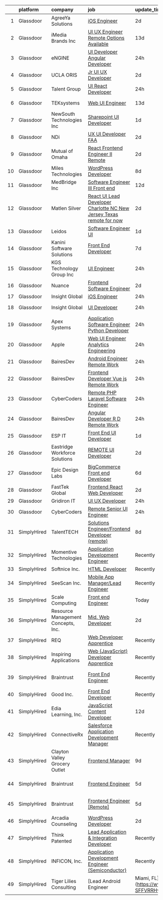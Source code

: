 

|    | platform    | company                            | job                                                                                                                                                                                                                                                                                                                                                                                                                                                                                                                                                                                                                                                                                                                                                                                                                                                                                                                                                                                                                                                                                                                                                                                                                                                                                                                                                                                              | update_time   | location                 |
|---:|:------------|:-----------------------------------|:-------------------------------------------------------------------------------------------------------------------------------------------------------------------------------------------------------------------------------------------------------------------------------------------------------------------------------------------------------------------------------------------------------------------------------------------------------------------------------------------------------------------------------------------------------------------------------------------------------------------------------------------------------------------------------------------------------------------------------------------------------------------------------------------------------------------------------------------------------------------------------------------------------------------------------------------------------------------------------------------------------------------------------------------------------------------------------------------------------------------------------------------------------------------------------------------------------------------------------------------------------------------------------------------------------------------------------------------------------------------------------------------------|:--------------|:-------------------------|
|  1 | Glassdoor   | AgreeYa Solutions                  | [iOS Engineer](https://www.glassdoor.com/partner/jobListing.htm?pos=113&ao=1110586&s=58&guid=00000183640ebd05b58950f990e99f3f&src=GD_JOB_AD&t=SR&vt=w&ea=1&cs=1_4e92cc38&cb=1663831031503&jobListingId=1008149253521&cpc=AC285F3A3ECA6BB0&jrtk=3-0-1gdi0tf96jrop801-1gdi0tf9njc9d800-bbee632f27406a0c--6NYlbfkN0Dwb_YIohz4zuU9-hizYTxpAJ9-qZQvsILXUPhgrrTAx2aTkX-g9zvZBk5TzOEmmnXNd6zhPISVhWO1D1IBKz5ISekghYl3Gouwf3jcKOBxYDcJEUlixk-lIFLwSA6UBd266jtHeAoob-6dcXmKd4kag2Zothl7aubJACl_NryndxcHwvNOV-QjtRp-fnFhVMZzF-sYUeJ0j4vIUP8TDux_pdiHqWZzduMiQB_BLar2FU7JnUdZJdvIa2IJfzR8ixDiKY8fAF9hq_iuKzXf5Wb5ySvIP7JoT7pp-G8-HVrcuSv68yAL5lZ7j1DyceoO62jcHymGUfNP5MnMptKVhHbGapH39VDE09KZU6GbOih2jgjkAo8_Kw4CrQGfJ7fgSaxIQgHdtP6W_XjgosGQxwsM5OJVJQxNw5mtgesa9acJZQxaaKHEQ7eKK8ZKXdt57kUAufgpQ80RMSnp9yJzz98RyeDjbTBQSuYOyRfhiq3dEqEMRrgvrToKQBqm59LJiQA%3D)                                                                                                                                                                                                                                                                                                                                                                                                                                                                                                                                            | 2d            | New York, NY             |
|  2 | Glassdoor   | iMedia Brands  Inc                 | [UI UX Engineer  Remote Options Available ](https://www.glassdoor.com/partner/jobListing.htm?pos=105&ao=1110586&s=58&guid=00000183640ebd05b58950f990e99f3f&src=GD_JOB_AD&t=SR&vt=w&ea=1&cs=1_8ddc19e3&cb=1663831031501&jobListingId=1008126806840&cpc=75B6770C194DCF89&jrtk=3-0-1gdi0tf96jrop801-1gdi0tf9njc9d800-29ea8a0087b321c1--6NYlbfkN0BBtK8atiSzL1_OKElHOuhC6kZo36AFbA3XBAiBAoXlGMJ-vEY8E62v1FXcS82AH4q20mWkNID3WJ9iddHCZOb5rr_llheV8YFrPG6O8GUjuQLfKP8rXtlo5_jSBRBW3NK7adJZs3JDCrD9HS7blIdZXPAPJSLII1oF96vQ15iiZBe41vBbuPTCEzOzWNyaDcyihmw-N7LS7BdFIQxwVpCJrpI7JYT31wIF43JGYqcsBa9yGkUYKWLgc5GyvGW-lMRMhgULJQ5xhWB2H8dhjUtW5zIQ86X6dURE5YQMCLVwoWJj2UaQcdxz3yeK4J7hxJk-8Yt3uBOaCxsYkAlQ48IFVesoS22InHJalzL-yXgskDvto_s5G-HGoVhmv8omtDRbL0s28Zqc71KB2JJHU2QAgXpL0ZKen8zU_-PsAKB4g_slQsswfIVoFOau69wSa584dxqceVoAsa5IM8xxpXOb3psmKAG-itaWowfWT8HecVrIqCZrSQmhkWxsB1uWhlmiivIxTgNk-XxYis37l7t7rtaOh0nCWU8%3D)                                                                                                                                                                                                                                                                                                                                                                                                                                                                               | 13d           | Remote                   |
|  3 | Glassdoor   | eNGINE                             | [UI Developer  Angular Developer](https://www.glassdoor.com/partner/jobListing.htm?pos=126&ao=1110586&s=58&guid=00000183640ebd05b58950f990e99f3f&src=GD_JOB_AD&t=SR&vt=w&ea=1&cs=1_fe1aa2b6&cb=1663831031504&jobListingId=1008154015159&cpc=AC285F3A3ECA6BB0&jrtk=3-0-1gdi0tf96jrop801-1gdi0tf9njc9d800-2ff66b83cca037f3--6NYlbfkN0CM72iPWblhTK_jhJfJxLWIuoC99VqbpyV49Itn1AUN08erutfB9QumlVijyDsesNAFh-C2ooA5rzPIjYOxZuSuZy-8J946YqEqmUQT0sQE-Qgp9ksGKdny4qWC7DsF0DLNbHovt50vbTeAXtkSouoPcBRQx_c1LzqqKkut7pMmOrClKS9O5KAoExDoII5YuIKc1BkA8kti-vxxCMlc7UTCu8CquDjhmv5hdpcuc5I7QPXbrTSPT5tc8t13_cQQDCBCS1Y0wbDQl9ZL-Tt5E2WCA5LKDnOrP0CWXCBeINVdZwuKc83QmG1g055qbz06gNtKHV1E0iByxAsAfZGRk6vt1-GoZ2BiRP-X6Q41ZuMUHHEwUxsiIISVuUAHjCfsPYAIXEq_lqzCdG6_rRkQAPZHDe95MFejT825i2q3Pyw_SqXz2N4RnNHgd8olFcSdGaW_76AZ8C247GmxcoH0q8KKzDDFFfAsemxRGaImtUCQm9N95sCZ1sW8QKhkink_C2SFfeCchnDplOxylEZLizD-)                                                                                                                                                                                                                                                                                                                                                                                                                                                                                                       | 24h           | Remote                   |
|  4 | Glassdoor   | UCLA ORIS                          | [Jr  UI UX Developer](https://www.glassdoor.com/partner/jobListing.htm?pos=104&ao=1110586&s=58&guid=00000183640ebd05b58950f990e99f3f&src=GD_JOB_AD&t=SR&vt=w&ea=1&cs=1_e50ced9a&cb=1663831031501&jobListingId=1008149232032&cpc=F41FEAB56D215062&jrtk=3-0-1gdi0tf96jrop801-1gdi0tf9njc9d800-9ac3fc105882b52d--6NYlbfkN0CPRxWsxFRYKj-njv_B6uh4mXuMKgb2CJ8nYOQQ6xZVBuAsSp2jktkLctpgBYG2D5kC0J8kJsuU97ADGHrcA_O_mjIixlAynHmrtVF3kCjG52xzZMANHA3sEdYAUT8iAgO-tasD9a74CpQBlXMp7xxaimOgNAuSiaO8rk8G-iB_DAOaK-6O2dq1Yh4Gv2Df52e3f1GtRPKTAHteLfUCiQWDT8MTTxd8VOJilwqJ0pcXFQ8csTc-xmgLtCAaii_kGisqbwLe3KYvkV2OnqKPpiTTIgyuhIVFN1he5OmISGkeDqhKXkwVU1_6k_9ScSqkKBMdQwJq5pRcpzw1w6W3vOC9zAyvG6pWbb9U1b38QJ-EGveiM0DKfXETs1tbC86Y6J1AAnbThWpHIGNNnkVYFeDz4lF8kk3ppfydn1K5AJJzArADVLJEXpOX7yl9tw4tleGxP3yAIfFfyNJruNvoIKflBmaFsXe-brsrdxzK9HbBCR0TSqdkFgjekO5iV_MROdw%3D)                                                                                                                                                                                                                                                                                                                                                                                                                                                                                                                                     | 2d            | Remote                   |
|  5 | Glassdoor   | Talent Group                       | [UI React Developer](https://www.glassdoor.com/partner/jobListing.htm?pos=130&ao=1136043&s=58&guid=00000183640ebd05b58950f990e99f3f&src=GD_JOB_AD&t=SR&vt=w&ea=1&cs=1_c7ddb6fe&cb=1663831031504&jobListingId=1008153906075&jrtk=3-0-1gdi0tf96jrop801-1gdi0tf9njc9d800-08211bf0c254b50c-)                                                                                                                                                                                                                                                                                                                                                                                                                                                                                                                                                                                                                                                                                                                                                                                                                                                                                                                                                                                                                                                                                                         | 24h           | Remote                   |
|  6 | Glassdoor   | TEKsystems                         | [Web UI Engineer](https://www.glassdoor.com/partner/jobListing.htm?pos=118&ao=1110586&s=58&guid=00000183640ebd05b58950f990e99f3f&src=GD_JOB_AD&t=SR&vt=w&cs=1_6542d60b&cb=1663831031503&jobListingId=1008128118466&cpc=6FC5BA77C9A4CD78&jrtk=3-0-1gdi0tf96jrop801-1gdi0tf9njc9d800-69407e4a9b307493--6NYlbfkN0AuKz8EBO1xHDEL7V2YF9xF3dC_I9B9i-Zw2Jh8clPMK3KTieKealHQySFBD4L6FvPLUKsshG3upulDULgJBUn2_zA-P5Rky5DMibtvRLP-UyqAnZd-c94bBLyd3M77LwwD53hoNUk456pcNwVKotdMZfnUlgNE0JmWKwjzSlmJvr5PBRd3VmBMFo7vI6I1QeW7txg3fkvH1vh5BoSKwnblLp0i04hiJNzrGtBx33smA5x_wzhmZ6IW8tU09YaG88rhpJomDpU9OOmdBED6OTVgGbKaH9XdcIB6xltKPvNssPgfW6-t14hUTBk85S-rSsGN2-_UsPp073Z6yl3PAJcf-vsKMaBoz-hV--L5JTKmrRRSmyVRVab0zAnXPnfxZRmxp8idymRWkP8iC_Oljv38acGAyPWifBYW9ZtYFfwipUKDnGp5t9xZKZzMjPRGt_agak9EhW149N7we8nr_TZUA2jWSGeKeWPaqUv2rdhMoPypJFgvT0irnzgm9NMBOVdSHuk-fK6S4bB3UV8oGxRuF3Jv3yK1wPBRXB7Qi9hpC2De2X54_QwXQ1zWlc3hyPtWTxbK8gWNDyvZAiESj5jAXjmn5umbD-8IXvNdp8Ewnq4PrNODAQNcQ3pXqFLBZrt6vGMvwZ6gukb74NaOJ78Dg0sUegIflnTRTYcqZWUe24eZHmIHx5xaLykjeKTHazmeQygg8Q7GN7dky6tK51GhNZyARSXXcrSCu6vgonkaGRlCeTlwbmgE62dJ4fBKXMq_D_PRq2faNpbCeWsRsCisjDjaLVfyrJMsMMxBLKaRPua3OYYFWYmNRrur8jR2jes0yiABa2Gi1ooZ8CtdHKbA2hmfpg3zaHSz5X1LOlOqnOZ__g9Z8VCKA9dI0I9c3LeTCrp92OcpQ0BCMj2MDTZq4BtOx7zMjEEQclZPEBYIwexMihItu4GD)                                                                                            | 13d           | Columbus, OH             |
|  7 | Glassdoor   | NewSouth Technologies  Inc         | [Sharepoint UI Developer](https://www.glassdoor.com/partner/jobListing.htm?pos=125&ao=1110586&s=58&guid=00000183640ebd05b58950f990e99f3f&src=GD_JOB_AD&t=SR&vt=w&ea=1&cs=1_d286b39c&cb=1663831031504&jobListingId=1008151591339&cpc=FB7E4A1762AE5BEC&jrtk=3-0-1gdi0tf96jrop801-1gdi0tf9njc9d800-aaccd6f8d503fa4a--6NYlbfkN0Dh1qHvNOebz5Eg5gJDzOj7ldgPlC5SkL2jG-9BzQfwb1mqykvT66EKRbmrca-tOzdPRUdblXb6wrRCfu6xK6acl7mrNR9X_zKb_ZAH02pffFK20AqEsLg8zPWpw9LNlHn440YJETG6w1dheykBF-GqVTDOdk5sQoPNcCYjeN-YU8vS7H_I_SmmvvchnpVtc6m0kazFJjsx3u0B1kGyYZrkZt-NGWw-jdzJgBza81g1yRC4ZBtI_tmyJkyF2utulC3WJc7nVAKLVRASTkK5fQ0CqXJsRWKQq2gQ3dKkjXiXD5BVCT0CQBCeBdpVLfxKYRBbkAUyIfa8zyaLO_IBslXzCeV7HiCiY_fiUoE8QT_mhX9n-C3WtncSrWHjgl1-CKw236md84AlGMeJmfMyoUNVNmdykz1ic5LXsrY27UDWxV-EymnbFwDDS4XQKmMr8OZKawIk8ERhTxsArr7wOF_iRe4GmYgv-F2HvJVreJq3zgft6c_m3qA8xH_TZ72FPcwnr43-y0IbKupcdkwrJjwg)                                                                                                                                                                                                                                                                                                                                                                                                                                                                                                               | 1d            | Raleigh, NC              |
|  8 | Glassdoor   | NDi                                | [UX UI Developer  FAA ](https://www.glassdoor.com/partner/jobListing.htm?pos=107&ao=1110586&s=58&guid=00000183640ebd05b58950f990e99f3f&src=GD_JOB_AD&t=SR&vt=w&cs=1_4a72881f&cb=1663831031501&jobListingId=1008148827507&cpc=5EFBB0462F9C6B7A&jrtk=3-0-1gdi0tf96jrop801-1gdi0tf9njc9d800-318c476dce1b6531--6NYlbfkN0A3VaODdm2fK-WKemQE1laBmzgYXWNd3f1w72UIc7GlbNjKirEoYrPnbmzEHeayW4GxgSj4tcpznuIxkY6emDk1SMBr6lGpSqAqI0pqOYRAa0n9EGuSatZWmYuSr8DEP0DUy3ahSEevKozH32lpVk_VGwU55owPsFXSDXznMSfBX_sdNoPJdjuhTDr96KXlr4Kk5lNL4gJHiD1BWjAyR3hULQgdDzjbrZKPnm0Szijwx47k2ReXNe56ihMHUkDVB42U_H__7p-09_jb1HBg5uw9NmRXE4WhbJIWtydF8NlHG1PpqpJn1PMaQkcb1FS7LZB80Dne89cCcbfYy85wc9QfXuvSt-cm-0EPZP_inAN5U8qa3rM9h9WfAgwcsq3MHPBppLGvlnPIkEUPJK6GDHvJ6bmzIk739QZgmrhIVjvkDGDrATU_2EGuuVPtVKdKaQ_n-m1hgLoT-sJqrChB1UnNd9le2BOYdHLUVqlA8puoHA%3D%3D)                                                                                                                                                                                                                                                                                                                                                                                                                                                                                                                                                          | 2d            | Remote                   |
|  9 | Glassdoor   | Mutual of Omaha                    | [React Frontend Engineer II   Remote](https://www.glassdoor.com/partner/jobListing.htm?pos=106&ao=1110586&s=58&guid=00000183640ebd05b58950f990e99f3f&src=GD_JOB_AD&t=SR&vt=w&cs=1_f5a1d46c&cb=1663831031501&jobListingId=1008149269440&cpc=334ABAF5D42DC775&jrtk=3-0-1gdi0tf96jrop801-1gdi0tf9njc9d800-b7a42c823d67b9cb--6NYlbfkN0AKY9t8q7VgAheoAs7efbXyhExMUVS6P88HBLabZoQOT6odWudF8K1nswEbB-u_gfjFFV8n7oot-o9a303JeocnPtINEZm6uL52t5GhvEJhdaAMm6FpF5H9MSfcmuXXBGHHbFUJDIiELhJvK5m30MLIoPafmtYyQ4UtV4_jxj8aSAoCteelZ269MIgn5-oCKxq5xopRpV4Nnj61wOtF1mVH1eG1SZZZQ7EPSuii95egBx30fzE-rJul30gFteaDhXfmvbMlfnkKg4X7wT0fvSQNt6YQ6Nk9Jr0t7CuPm96xW7oKd3_Fze03H7cWwoDKoaMuImiCaOkqVhO1-vYwnLyQwYLTE9lBFnYonIq6PAbVszHG0ySh0XKCxxQNmbbkyRDv8ncQz3BjyGooGHLNEo8PtgWqQAdnoAIH6Qcreqhf7RFQhIqHD-nx073RstgItexG2SVeF3NV_QEuOc_8NT05e-MyoSn9EIqqxRS-ZVBBY5fiPTZzvSVOh77lCO4mdxZiwoHcYSGLuUFTgdgNz0cm8zY76N253qwzP0gdRCJrEg%3D%3D)                                                                                                                                                                                                                                                                                                                                                                                                                                                                            | 2d            | Remote                   |
| 10 | Glassdoor   | Miles Technologies                 | [WordPress Developer](https://www.glassdoor.com/partner/jobListing.htm?pos=112&ao=1110586&s=58&guid=00000183640ebd05b58950f990e99f3f&src=GD_JOB_AD&t=SR&vt=w&cs=1_2b02cb6c&cb=1663831031502&jobListingId=1008137033580&cpc=FA84DF7EA1EC2398&jrtk=3-0-1gdi0tf96jrop801-1gdi0tf9njc9d800-a11965af55a398cf--6NYlbfkN0BVdf1B6PmM0EbVgUWLOgQvNQRrNviRWdVUeK6ei5hun3g8Fml0tpKEPtFJggZi-KvJX8DkkFMxHxg1KVCnDH3iXLRbs1ZCUpoxUVrDwHHubYB836ZGil8FkKw2TkzWN52-PXMt04pv3pMkGFVzKswV4UVUU2XOU4JMpdwgdE1dEeqIZlgRk4Ra8-M615PP5jm_21DvqCYgvBgmTlVO8kMyxICp1ApN8Ay3XZ9IUkFbVOZ2wKWGVQ411dxtWbQm_A5D2UrbHrRLJlUtqsZ8JzAgru5NSUnKQWaWY_XxPOE7kg5h5hASlutOUa_n1zWobSHv-Gz_qs4I5c3v8HDFv8i7uBWzTjo7gxodnLdog3CT2PU7dW85aSi3y0g9buPVyNhGnz_5mUku4K2lyRNakFdoqcWn7deL2lzb6yJZzvtEmpTuUAjEuej6aLaVosg1o_tl-Lv8yo01yy2BtjkZADgVXc7TKm5buEkZq8_9lzgL-dG9qbFrlRGnWGMXXqMYJpdTNLa88xiZJMxiCCLW3Lnz)                                                                                                                                                                                                                                                                                                                                                                                                                                                                                                                        | 8d            | Remote                   |
| 11 | Glassdoor   | MedBridge Inc                      | [Software Engineer III  Front end ](https://www.glassdoor.com/partner/jobListing.htm?pos=108&ao=1110586&s=58&guid=00000183640ebd05b58950f990e99f3f&src=GD_JOB_AD&t=SR&vt=w&ea=1&cs=1_d6f442e0&cb=1663831031502&jobListingId=1008130008575&cpc=56C4EA4A1A191A49&jrtk=3-0-1gdi0tf96jrop801-1gdi0tf9njc9d800-9f9b61bb147a0fbf--6NYlbfkN0CotuoXG-zj0ce7loIK8mowS9iYZnesocpUlUXWVBmKwSKVQreOxJkL3nZkBM5MC-N9fS3gaX4EK4LySEr6594OJ_lZzNb4uP0Om49R7QYGWMj77cYOrU3A7aQh2qh5x0fRRcugoVGwF9NQEtpt-A9SmwWhdnRwR1tuJaZF1uy4mfVAq9mOcRp9epUfOC-fQraUxJ9ZOzb-7F4KRuaZdK5ByBzyrT2YZWlnvg34g-VbMMGNxfib97GFCQbq58MtMyduzZ_vbJyZEu1lotZQ0Sua5YsQOl5oXskTjLudNwX0ihnt86Umw48TBXINN80jsoabTFWeFVlFgQWRIZcNYfssY3pdw4tQusDm5uhTbedlQMDqLtQe7UQ0L9o403u-73QpanYZaVUxIgLLdpuSrVoSWLg3OlGCioCtx9958YqckfLXG96blYizxSrNK6kBFAwfcVXWWOCO73Hf-dJ9HDwsJuz_4J7ZnglypLri0DnKgT6irqoWywANyZdkQSdCNDqW7-eMWEsNSriR66h-sN3IwnkHHWLphBWzHx9f3yG0fPUblZQ97K_u82y69pU3UfDAo4DdnH8SNv3YWnERxlMInczlOZTtalk%3D)                                                                                                                                                                                                                                                                                                                                                                                                                       | 12d           | Remote                   |
| 12 | Glassdoor   | Matlen Silver                      | [React UI Lead Developer Charlotte  NC  New Jersey  Texas   remote for now ](https://www.glassdoor.com/partner/jobListing.htm?pos=123&ao=1110586&s=58&guid=00000183640ebd05b58950f990e99f3f&src=GD_JOB_AD&t=SR&vt=w&ea=1&cs=1_a7ee769c&cb=1663831031504&jobListingId=1008149001064&cpc=334ABAF5D42DC775&jrtk=3-0-1gdi0tf96jrop801-1gdi0tf9njc9d800-d10c73fe82ac12a2--6NYlbfkN0ADTliTSg4K3aDxe8vkHVVj5ml6bx8ND6Ab8oliGx3AtQak9O875La2bFZ7Jqdg5u1BMv2Q3r9kXT0iv5pipHRK_HyYzGT-0dSmW-9EPJG3ZlPd_DTgqhZUA43rqNMx_n8gS-PDXbZ3ZIh_ZFz1__3EgEe4ouNlU2I_wgqa8983e-8f9GLh4bTej--xpS-mHBXAw9Q3d9t6QHuSrhtOgc6BrgxJfkZ_IymEuyudBZv-KaLeJBspR35XSDCMboWtw0XS0y3XGqDyL1ZaS-tOzAhhJjwbMNDxd6FGiljutoog3n6nBXaipGKsqEedTWdkvvUY-K5jYpbExVzMM2MwqrbIHp4JSxMMtATR2pnZS7OcgdZfYJ8VIWFp5LMnGQc4UwYTvClP6YrjLIU_TgO24jfmQWgt-0yMTUBpJNLbj9ZKy3LMN_bProC27MrbfVCzeKTqZ1AyK739vgO3zU8fnoQr1_tA2seXIx5o28KaFyixZg%3D%3D)                                                                                                                                                                                                                                                                                                                                                                                                                                                                                                | 2d            | Pennington, NJ           |
| 13 | Glassdoor   | Leidos                             | [Software Engineer   UI](https://www.glassdoor.com/partner/jobListing.htm?pos=101&ao=1110586&s=58&guid=00000183640ebd05b58950f990e99f3f&src=GD_JOB_AD&t=SR&vt=w&cs=1_ae74d7dc&cb=1663831031500&jobListingId=1008151026911&cpc=F5E96E35A1725171&jrtk=3-0-1gdi0tf96jrop801-1gdi0tf9njc9d800-0dae6580e3c204fd--6NYlbfkN0CZUO70VSdYKA8PR3jfrSh5ljhqJhfDt0PzQCMubt8cRihWbmqO_-Ccw6DGinMZCyKdag-GKqNOGiM7PTSc0TMKBpqHon-LfzN38Z7ZoJC9SKkO-hNbKpazF3YkABoizfbAVrkZJTRSoqLU1jUNhPOE_LWYl24UTEJkUdhEdtWrzC_n93iCfJvduvMOklGJ-crhxOr6hB20Er_j78eDzf4DquwH26Ji-WDb9sUqHML2KAKOmjAPEOwYZKmomKpSzXi1UBu75HIOvpcBX9AQ4BeUio1S4M34GIPpCONIrdTEIIRHQbbvNHP74V4sHhJVBukfVepGOhoB4nqKv3llJ5H7e8_0bM_sOaQIu4Nh5tzLKWCsPi2N7kOkCw8KvLSL51Sa8YPxUzllRfjx97Fs8uz5ZI8iSljoQifZINSSHDBlnybbxLBPIT8I3Cdc8fwZmFyOLZ23fgD37d0QDDpM1fSl9u12JBxMc2TYlzvJcwnSL4thpi620dzdGf0e08n_IlhQpyyA1upKQHnc-GX2hq-fmVG5NWpfQUmg7wcGJAaaGN2UZtBTjxdzf-nvk4_iW67q_EZeCuo0pcM3zt6jCehbzK48OOqVpJz25Jhg7iWtspWcdSxpGYbULhxd1Tepz5Kgj9y48Kvtl7czyK9UlRpYm_SKM6ChDyng4A52BXqd1w%3D%3D)                                                                                                                                                                                                                                                                                                                                                         | 1d            | Aurora, CO               |
| 14 | Glassdoor   | Kanini Software Solutions          | [Front End Developer](https://www.glassdoor.com/partner/jobListing.htm?pos=114&ao=1110586&s=58&guid=00000183640ebd05b58950f990e99f3f&src=GD_JOB_AD&t=SR&vt=w&ea=1&cs=1_866558ab&cb=1663831031503&jobListingId=1008139811207&cpc=451933188B21919D&jrtk=3-0-1gdi0tf96jrop801-1gdi0tf9njc9d800-4bd3fbced5a8bf99--6NYlbfkN0COpdIKQqSGdXJbne1jxdB1qoPCfRvVCUtLKvRmqxw5GVFJjJOQdRFrrMYSHz-KhGkvHCOwyr1xkxEFfb3DcPY_cjxu5t6EJMhUsOxBeZM1EULBxSA5PgrO_Zw7vt7prWyKuiibs3TKYvzIQIXmjQKCFf3BmFqWDFMzXD8d5pkUqb6DNJK0UGzFWviJK6x0VkZY0ItOD_b9_SdKo0EIbGl1BfLYO7gYeYQwMbnK4EVTbDDHQcah7e97sO5MkyQgGJi3jov1Xp1VPsYNhsD2D9SlwsaK8BwSwtzPXO_G3PKamUrL7MGubzsFYju2DZmRsJ4V-r5DItrQhdyRlbknWYgIXN4u5eJzaSMtK2D47hOR5FtMf1lwgAHjHNTcO1Q_JzClIsMiLqa6l6YxOw-5H2BVtf9OxLhLL-0hqJSusuTjmn9aZxuAMQtRU9sJYI4PhMHH5Ku8rwLShZS0f5oOSoMEJyseGOgHPF6XBR3HGNWHizzMpyabgJz8bbum7rMgrJo%3D)                                                                                                                                                                                                                                                                                                                                                                                                                                                                                                                                     | 7d            | Remote                   |
| 15 | Glassdoor   | KGS Technology Group Inc           | [UI Engineer](https://www.glassdoor.com/partner/jobListing.htm?pos=129&ao=1136043&s=58&guid=00000183640ebd05b58950f990e99f3f&src=GD_JOB_AD&t=SR&vt=w&ea=1&cs=1_16f1df3a&cb=1663831031504&jobListingId=1008153731364&jrtk=3-0-1gdi0tf96jrop801-1gdi0tf9njc9d800-a6689949bf0b0ad4-)                                                                                                                                                                                                                                                                                                                                                                                                                                                                                                                                                                                                                                                                                                                                                                                                                                                                                                                                                                                                                                                                                                                | 24h           | Jersey City, NJ          |
| 16 | Glassdoor   | Nuance                             | [Frontend Software Engineer](https://www.glassdoor.com/partner/jobListing.htm?pos=109&ao=1110586&s=58&guid=00000183640ebd05b58950f990e99f3f&src=GD_JOB_AD&t=SR&vt=w&cs=1_6af6010b&cb=1663831031502&jobListingId=1008149205652&cpc=5EFBB0462F9C6B7A&jrtk=3-0-1gdi0tf96jrop801-1gdi0tf9njc9d800-6ad204c0157478ce--6NYlbfkN0Bzin9QUkjw5S3uZgWvqXu5YKbu1M0ccIXCVaLi4ulGCvcijf-Lq6oTjGex2m__F-JNqAgPuVqE67B6wuE1wUwfNQ5x2d--6siz70rfY0HMXSgx2TiV9djYXtQrxqxLodW6E1aDrEW0vbjWkcAK_cHBMJJn1GQcoAaqWobeVl4_TfF695YX5rTowjn_BV7p4b4X0uyBhLdo3dpSH7zWShPWVK-sI9gjOrTrfi6hAnBk-DUMwRjuWP8qkypcRJlQ7Yk6nrLjvyGSQq4oqdRnkT5QPPJxW_pSKVYZaA08EhZHiD7LLm0bKIDGS2fqFhoZIKoc3q0DblezlBjXav5WqtF-HlsPxgMO24ZqhVOtZhAhvmx-djsbsEA5eHQmrcuGZsqJ2tH3_tYigq242SV9SkPodvGW1f0sIrIG1fTzBVPyeBqjH4MyXOYU53oVv7icGFxyGu3TlDVCKzZ5Ztbi2-W80G_XKFLv2PgnwfFxN7ECeDWzxtejsn-MPBu9Ms078rCZv2DWg6GwHvyVmhwoIpiH7HdN5BZTueUJlC6hM50nJRNrdY52q5Pq0cinCc984XZ1ceIXU-zqU-u5LSlBAce9PDDSz-cBaBb_zWv_HvtX7wupd1rXkApOWaXH7hwKrSoS4-oSSt93iDMeFGxcIYDKbXf9y57vPv8%3D)                                                                                                                                                                                                                                                                                                                                                                   | 2d            | Burlington, MA           |
| 17 | Glassdoor   | Insight Global                     | [iOS Engineer](https://www.glassdoor.com/partner/jobListing.htm?pos=121&ao=1110586&s=58&guid=00000183640ebd05b58950f990e99f3f&src=GD_JOB_AD&t=SR&vt=w&ea=1&cs=1_0fec2157&cb=1663831031504&jobListingId=1008153533107&cpc=334ABAF5D42DC775&jrtk=3-0-1gdi0tf96jrop801-1gdi0tf9njc9d800-dafd8f63e8cb0f64--6NYlbfkN0BKkHZu3wF05EeDimN_p6sYpKCMArvwa95YdH7UpkaBCobj99dZAfyuiCa1FgOPspSX6_G4sa7so9xMuRDwgAgAifFNe6gjwOjiBlFJsi3xPiQEZDmLwEM4P5r3uLrVzWnD1XHKza--PrKseyQa6jUpp0F3ybgHCo9qx5OSFSN8QTKoOz41J1EVhBUelhBdVIxIbtl77BSPnEkkQ53SGr85cRSs6YU4yLPvuNj8SFw2scjZHhwbdQpbGCtZk7zO8j46FVql_9LCdpUAUpc5GqXqSnmFcetD31oPuY-kemGfPfolHgCx-5QanPl9r4EGFlMVU2nCoWPKdDUJbYsjaIJfdYbhzS2SLII26q2nz8c7SldWiDSZmcgEY4UO-gkVa-xCPaF6diECKlSTsvoqaFCgh3P0AevPtsj88xVnUPzGefQT-3iSDUiWOh2j2Hfq2XrYbHcfOfvyOauOcvHGvcSOejI8EAyzRpTBE1kV_LvQSt2RBS1Fb4JtsTPsf3um87NpC50emM-2HA%3D%3D)                                                                                                                                                                                                                                                                                                                                                                                                                                                                                                                              | 24h           | Remote                   |
| 18 | Glassdoor   | Insight Global                     | [UI Developer](https://www.glassdoor.com/partner/jobListing.htm?pos=120&ao=1110586&s=58&guid=00000183640ebd05b58950f990e99f3f&src=GD_JOB_AD&t=SR&vt=w&ea=1&cs=1_4a60fa0a&cb=1663831031504&jobListingId=1008153922812&cpc=654405A9B1E0A9F5&jrtk=3-0-1gdi0tf96jrop801-1gdi0tf9njc9d800-2e3bb4d533eff77c--6NYlbfkN0BKkHZu3wF05EeDimN_p6sYpKCMArvwa95YdH7UpkaBCobj99dZAfyuiCa1FgOPspTaKKskTla9aVI6Svw6nKbp9icG6M0-0rrfgRo83TfoGV7p4m3iWOlwXwOM4jcdUyxpox8V-lo4rysFaxa9oylFFkYjIF_3IaBvsw6OhHVyG-h-X9XoqoIojL107AUK0whLt8fo9-cC02ALT1ooHcg-G9OBnDlxikpTt_4ukZ4qpfQfJBRq3lVWdifgypiQYTrs87sSZJqsVX3V6-paeQUgcUNYsPHi8J-tvbtpd-ERAVe0TrO3FZLOOhKhWBZIJahw3zs8nWpJy3_BPVJLDh9jcXjlfkQeUxhywXvuW2Mphb_Rf3GBCwn1_bTZl8N6aC1vu00kFQOnrl_1v4UBco666jzsRFpx_TArkUKD849yFWvZSjjyiPgNADlNntOaXW-pTg15vfb4VgFC05bYG0nUXAYk13TWS8dHrumvdNWLGOd8eo18iNSx5NBpil6Gg0VvMOqj8-lgeA%3D%3D)                                                                                                                                                                                                                                                                                                                                                                                                                                                                                                                              | 24h           | New York, NY             |
| 19 | Glassdoor   | Apex Systems                       | [Application Software Engineer  Python Developer ](https://www.glassdoor.com/partner/jobListing.htm?pos=128&ao=1110586&s=58&guid=00000183640ebd05b58950f990e99f3f&src=GD_JOB_AD&t=SR&vt=w&ea=1&cs=1_17d19bd4&cb=1663831031504&jobListingId=1008155439215&cpc=AC285F3A3ECA6BB0&jrtk=3-0-1gdi0tf96jrop801-1gdi0tf9njc9d800-fafabed2d3411c4b--6NYlbfkN0DqWjE27Bj7wQp7zwejGyju2OyxUuq4SEucXSyN07WCWejYvQmJsgF2DYF8Y-TYieDbsEE97__IMGVyRKO07_hV1yGwziuk26A1rMd5l5ZvB4EtOAo3xB4yz1Lf_-pOpUMAcQOF12JKIt8rC1079Eojvk4heTccpsfFy6PUPwbNsLSaCFnGF0sZlPxZYcPy3L_oMpfhWp4XKhVXxotpuXbeM21GrOrE089-HkmO-PeDxnpXVHPnhW7DP9ksbpm_3ijNlKjqbpcpIBzHuRVvMxSHkEi-Mx6YUjdJ3qqxM50Mg3vB40FhWzne6nnfQMGXsMp3_KiD1dgNhDi1N8alkNGghFFtK1Hlf4lJ2EegORWe3vZUu-PWr8Y16Xqix7OLevoOBtGy7P5SPjnm_1cgnGIN81TVfBS-xRpTYdOj4PSCxTnRAMo_5w_gXuLhX0pT17OVsoREmLKvuAJ2shaBhrs9ziLfBfLzQSCv2lZFFoTWl9H0dY97H0zM5HdMuy9cVjC2T43-QVxvBNUQtV_nIn7PQDDSGMuvuHp53pRA2bpj3rcvM9PDbBnhS_PlZ-R15_4s1gmevKKLbN-HCS_aQ-Lk2HeDvs7rWyutPm7zy9zXlrHgzdSzU5zv_TKUVk7ApEOKyfJ18uA7mpvZ84-PpsuEoy4c61aiSt6vpW2eE22zEL2vU6aTAHmYTNBiZVT2CfY%3D)                                                                                                                                                                                                                                                                                                        | 24h           | Charlotte, NC            |
| 20 | Glassdoor   | Apple                              | [Web UI Engineer   Analytics Engineering](https://www.glassdoor.com/partner/jobListing.htm?pos=103&ao=1110586&s=58&guid=00000183640ebd05b58950f990e99f3f&src=GD_JOB_AD&t=SR&vt=w&cs=1_8dfe8725&cb=1663831031501&jobListingId=1008153258544&cpc=654405A9B1E0A9F5&jrtk=3-0-1gdi0tf96jrop801-1gdi0tf9njc9d800-f88215445200e4b0--6NYlbfkN0BvKrLyj5gPmtZO9T8euul8TCxuuKNOtzRJOomxnwSEodTz2Bc-sPZl1dBMH13w-jNTQXO8f7onSoRfBQou0GQUW_BAsGbsC1SNPUYoEG4h6tfF6lU7VNqZKzRLiNqgCRWv2ti0zDJrhSTZsJKuowkfqWovNZyGOgx8MeRakzZCAZQjw3GMMvLDX4_N8uOWzatvQcPO00ljRcnuTy2wwnSivONb7XbW9fcqtY-VaZvWRG1qDnJhYGNZonsk20xDzSNEqSJtnXrri9U6I66ZsPXyy13M6_tn_dXqnhVika6qK4RKK4mxRQB4Cyixl4cNSz9fv-ANRYiIQyqRbvI6SWuv2GYmM6j8IOwimX4aVVGwH4hrqgdP13C5DQrW0vkuZiAz7GpRq2gnWk7RKJn56uGUc74yhB_N8A8OLVMjO0MdejpMMAHel4T-U4eJEi1vkpNMvMGOd1DokHpsVTjdwnu3EWvd0jzV1nyq2A7cygalKwdh5qYXzWewpTS9KKKhxH1J6AoijCIzuN9CrMd_jzN4ObnZHIbz12pN8rU71jO0vw64IC2QOri_hXsPPvTx_GisCD3t74bDGhSJj62x-DOc7wX7gRIkE_TYatYe04txOItz_AvwyfPi0akBXAZuwH50UvzZ_ep2ncwHTv14j1iCAQl2kL8oZIJbXzt7Vw3kAMvB9jSoc0B3-5wKB0QEfa4HDtAbM6WFMjF272NfDNTMJGjWA8LgWElyQgGF13DAP9uTeN1SID5EN5mo-6KZNw9j2Br6MPY1bLULsxaAaDLU6rTgfjG_bDIqnnq42vTJxk4UHw6K689HpaNsnQWBBOk66sFEchL8NvZWdW83csFbvEDdc7ulwmuOpudRgI142HV9jF4yCOSSEjo6fTep4Hs02VTS3hNUmutnrlseGVyBvXEMRMDzO8TR0orU_LPEeBgHidEsgf9e9LuROmKTWHUPHDx7P3xgmCbN62oSTYOv-qtGH49HDwQ%3D)                      | 24h           | Seattle, WA              |
| 21 | Glassdoor   | BairesDev                          | [Android Engineer   Remote Work](https://www.glassdoor.com/partner/jobListing.htm?pos=102&ao=1110586&s=58&guid=00000183640ebd05b58950f990e99f3f&src=GD_JOB_AD&t=SR&vt=w&cs=1_6359d23b&cb=1663831031500&jobListingId=1008153491784&cpc=F4EED0218A761C36&jrtk=3-0-1gdi0tf96jrop801-1gdi0tf9njc9d800-774b2198812c0a9d--6NYlbfkN0BfEGkshao4EhrCCf7LYqKO8VNtf9vkQrewuI3DmTR_-G3zJxSBeo1ORWaJUaUR2cJI3o73wb8YKWA86NjArJfRF9T18U8XMmnzffAJ2PoD1AOLO2mZjxvlMrXMPOfpgRiw5K0x4efMCViU-qcxq8EMMyPjQAHDyXTfx5BS_afCRAvB_QoFfV3844WwHRT8TlohoY7cp_vzWVRnH7As87jwBRCMIfCyWtzMe9KJmShPlwTgXKQtZdvFMJuvjrFYZjCjMRt--HjijdoFIgAIyJm5jXmdR609sZeY_x_CBaor_JaCT7YpBbZY7hUfz9EuYM7uWLzdKcRQxSxA-tTvf4pkcF2YHfj1jG8hb6SYd9m_mSLrKE4OxNt1Hot6XRD8G4Gd_3he-PUIfd6aX2JcTcNE5gmHtaVl2Gcx_VuWw4X4bxL6NtF7PhtQTmeVKZrznxoNAJ9ORZ15hcUQdUBrhr97SXv-MW1-Yf0ecni8yJctQtS10cuCRnerFwSWGtRPSON80rtfQU8nLdQNnWNEXxK7GN63WoY2B0CC8rffakqhmArknKm8UzE6OQp4JAoyD4voHKkLpCgnHLdu6T870hLO)                                                                                                                                                                                                                                                                                                                                                                                                                                             | 24h           | Colon, PA                |
| 22 | Glassdoor   | BairesDev                          | [Frontend Developer Vue js   Remote Work](https://www.glassdoor.com/partner/jobListing.htm?pos=111&ao=1110586&s=58&guid=00000183640ebd05b58950f990e99f3f&src=GD_JOB_AD&t=SR&vt=w&cs=1_ed7d0fc7&cb=1663831031502&jobListingId=1008153491300&cpc=8795CF9063CD573D&jrtk=3-0-1gdi0tf96jrop801-1gdi0tf9njc9d800-ed84b4585c270877--6NYlbfkN0BfEGkshao4EhrCCf7LYqKO8VNtf9vkQrewuI3DmTR_-G3zJxSBeo1ORWaJUaUR2cJI3o73wb8YKeAtRQQkCknwEcaGcZk2O6S_PbhnT_PIx0lVKZ5Kb2TaN3VK0Cy2BbFLEyCXZb9XlTEr4S-Rra_e9e8SrzFhDHl3SI9wkmLL8h_S0nwyn8mLRSYVgB6KKykykemEA3ZQcDRoVN3-KyehOfoc4QJNIHIenNoGoNGtaFtn-wS03lQSz5_dO_9dPaV6d58vmaRnwM0VXs9pM2UYZpbYm57NVnfL-C3EsuX5MWjRVbuiCWRNpALNCQ9DpXPrsIMqq9TIvwTXCASDmBUCnFzt07WhrRaC00vg6bpxa7WfQffn9DRlQrJMyGSo0HB-bio9_HxfPDtHcm94ejdXOK4WkB3kOiHV6dmPcezBsVvXd9P_R_L6bMY3SDtxKd3xGWNOLm4RYbWTcY68E6uaU6z1Vuh5GC9um6qRl76nlKmq_Wc-y1DW8qnZ9loeBuvzOGUrH3YS64Lk4PV4h7YDQOisw93hMrOr85g5i9fDE3BacAAuzC2IlEaPQ3yqqRF3NFm_TCHxnh-biRvtXXtj)                                                                                                                                                                                                                                                                                                                                                                                                                                    | 24h           | Colon, PA                |
| 23 | Glassdoor   | CyberCoders                        | [Remote PHP  Laravel Software Engineer](https://www.glassdoor.com/partner/jobListing.htm?pos=127&ao=1110586&s=58&guid=00000183640ebd05b58950f990e99f3f&src=GD_JOB_AD&t=SR&vt=w&ea=1&cs=1_8dde90c1&cb=1663831031504&jobListingId=1008154938000&cpc=451933188B21919D&jrtk=3-0-1gdi0tf96jrop801-1gdi0tf9njc9d800-dad7826610858840--6NYlbfkN0CpFJQzrgRR8WqXWK1qKKEqALWJw739KlKqr2H-MSI4eoBlI4EFrmor2FYZMP3muM2YYyBsvG3uf1mlVKQy7xaq_CCGEaqmT7a7yNkA9Q7rf_HCrK-tk-5Btaux_smi6gT6_yNKWF4TVP-DXxuuPj0XEorxv5oT-GR0DRxaMISRZLsr9eKs6GmgeQWTlWvc4YljEFpRWdjmvrCjXYnGfksFEj5QAKVwt5UHOAP_t2rBSXknBHSUVQWaKEz2x3SGLKiuLDx8deEn2iNcz4aBwrAT58SYQUR21WTqQmqIwNNlx3G8xjBpbIc1dL7kwc40vK4UxjQCxvwnmCDDgV6uVDbDJ6_xU5-nUrAn24QdA2xHLbAK8KyfOdS0g6K1JPHoi_NMQpXQo2fNVbyUSl7n45D_OThVgibYpi1Ul7Nqtb5SbR9j-sCDFenuB7bVpQRZTzTqhkrA3lqDKaiRyewKWGd9zm9F9Toeia7b6Dm1gPGz18VEqfs8sCpb0a5cuCMKkys0TDsadpRoIL4274bq19NPoqq9jrmptt9WXE89h3mWVbo1TWSmFQPvD62a2OPrm8cB-pSb7wMqCw_B-p3R5Q14aXOEcxUg1zMps-vnfJ91RyjRTaMGJuGRyGSQfgVbQc68xEg3rMPoZXzRxw8UtzHdn1TMYP1DBrVQ1rCJyDu4I8ZKOWzcib5apr03psfTB1wbn2Lf7fRTog2OZjepn9D0hOiq5C0SJPvc07fn-AieMtsZdYreZySBq_9DqlicnnJnUiksNyjiuCLWNbKu8SAclUszNb4shF6XkPOgbqFGONgpbGRULYJOXtm1WilPQvZu0KJJYcBAvWLj0mBckcG_1DTeT3eRkFYYrzwBbmEU8OPsYKJSABG-G4eM0T3lAI9qq1a_Rf5OkKUEuPg_q8vxLMB3drsMbVt1f-PnWAFl-13eEa4XXEed_5_iIO5cFOPmOC-Buz1vEtfnQ5a2LtCCtbctKd_EOHVZnfZy38Kd3Tq9fPLeS6s3) | 24h           | Houston, TX              |
| 24 | Glassdoor   | BairesDev                          | [Angular Developer   R D   Remote Work](https://www.glassdoor.com/partner/jobListing.htm?pos=116&ao=1110586&s=58&guid=00000183640ebd05b58950f990e99f3f&src=GD_JOB_AD&t=SR&vt=w&cs=1_94274589&cb=1663831031503&jobListingId=1008153486437&cpc=AC285F3A3ECA6BB0&jrtk=3-0-1gdi0tf96jrop801-1gdi0tf9njc9d800-c1632f1e95b667e2--6NYlbfkN0BfEGkshao4EhrCCf7LYqKO8VNtf9vkQrewuI3DmTR_-G3zJxSBeo1ORWaJUaUR2cJI3o73wb8YKZ6jerEFS55fTD8LyGTV2cnEk9RTGtRkxnDSG8J1XqZWZa9mrv-gRpWcIFcU6hrlqmbb57wzWsSKSQEPvugl5RzlLq4dqRdpqk0bVI116xXyi3sRZf7uD3MLasdlF0LmMEksU0bgh7bNu9f96Ufoc934D9rWop7ppVKQvF43sGOnCZGzVYu3boyTiyTGdP3qFURhOWf6lZaLI4dk4yy1mtlXaYZbq5sLlpQ3U0kXrEMQytDPBJGw6kDZLfknbWLClxum--DNOho8fgGCOIbdiG0Vt8AYOZ1n8RC-1t71XdcNPqfJK1ZFCLAnb64rjD6fd3y03nbSIZJTk00XJ3HyrnWVF4lVzSPjf_DUBrh77lUKLc1U9qm4E9Y_HKaGndNZGRuFeg03AvZDqdy-uBWuccXeKuBBtx7qG9zSh4xMzxC9RU97O8VE1tyu63jUzYn2y9EhubpqEYnz3gljmeQmUw0b_wysFFEdtRjsz15LRhWYKYuM8P-I0jVZszc8rUIA7fZr93KDsFer)                                                                                                                                                                                                                                                                                                                                                                                                                                      | 24h           | Colon, PA                |
| 25 | Glassdoor   | ESP IT                             | [Front End UI Developer](https://www.glassdoor.com/partner/jobListing.htm?pos=122&ao=1110586&s=58&guid=00000183640ebd05b58950f990e99f3f&src=GD_JOB_AD&t=SR&vt=w&ea=1&cs=1_37a2d978&cb=1663831031504&jobListingId=1008150908868&cpc=32EE424DE2B657EB&jrtk=3-0-1gdi0tf96jrop801-1gdi0tf9njc9d800-198cb6e0f017dd14--6NYlbfkN0AARxRr_EUdOibJ9cfro25N2qhWWm4uJ3jiBN2q8G7T5P8WVrHsRMoMTnRJiJWyiSpTYASxM5JUDie8gimZOUW6sn9UrOGuzoeqe6vpnlsnwAV-8COqsybiYpHAri1fITB8MqKo9QpCLpF1qImdbFwi7oS_yu-OAmatgJacUGcUtEFqmS7u2Yk4BxdG2MELWYvGZNdw20tA7ZaskaHNbIyroDuhr_lgoe_SD20fBCI4AVdMP4vXIRI8725lh-RsfL382llykvJxMiMq083ZkljIyDLuOUKBU2O2pYB37JwpuRzXuYXpbYrSUvcO7Y7kZJor58jMfnhj7DRiJVFBlOQxN60wk5PMDUALx0u9eRH7eKmXLjD71DkjlekDddEZ1mu0VA2V5emq9p36cmoSBrg6y7xxtwuJMtEbf2UOX0IWDlDj3U5RXmfUHscKnq0wsSC83PouHMQfSOtiQPtBZIPbgGSNQkcTh_RuV1LelebfqljgIBqw8MY-y_2nJPC8d_C-CcVbunEpbEi7AEeyhzDJ)                                                                                                                                                                                                                                                                                                                                                                                                                                                                                                                | 1d            | Elk River, MN            |
| 26 | Glassdoor   | Eastridge Workforce Solutions      | [REMOTE   UI Developer](https://www.glassdoor.com/partner/jobListing.htm?pos=110&ao=1110586&s=58&guid=00000183640ebd05b58950f990e99f3f&src=GD_JOB_AD&t=SR&vt=w&ea=1&cs=1_9fd84b0a&cb=1663831031502&jobListingId=1008149608143&cpc=AC285F3A3ECA6BB0&jrtk=3-0-1gdi0tf96jrop801-1gdi0tf9njc9d800-f59bf9f453ff84d1--6NYlbfkN0DybkRSn_Q7CT62GnFN88VmimyaY7jaahKWndbXBXLMBbHMz5el8CBY0eGB8qz1XOa-y-y7ep1U_B4yeLj8qak1Vao7H536swc3UloJ3azQJv88Xh7dFtXuCLPvwr6EGgUaF68OsNR5bmbtPhENR_OjOQCVJS2AsdO3IqiADgPNaejW5Utov5hBl0NKxQpP7AZcB7KUxC6OD7B1QtvXOyh8TkAeVlDSarznfw-C2-n-BHEj7Ka8oQl0PCKhH7HabVRY2mv8CpIwYFg1chD5zXCWUMhGlwDbfJvHZZuV8fN8Zy5w4HLVN-l4WI1EZYkh5waOydlgzpH_O6WWjPUW6kcqDC3ifg1VjD_BRuoulYN6P9CVdWI5TWZEKMqvW6oRwV5IyFPN2n4EMyN7KB6cKpdJI6V95dmNOljxnlH4srVv5JWMp31B3DTZqZLXaZqU8tB97fC38BTifx2xgbEisoX3vafnTvfV-7sRCtGYW9ctFb9YNvTnsXf9p51ZuBGgvNCFcACLELdedu9jzDy6TZuDCLzsE3S64b52rpUOX9eNSaB9Fc9lI-mCKe9sAzIVNixGUPYn42ywNg%3D%3D)                                                                                                                                                                                                                                                                                                                                                                                                                                                     | 2d            | Three Rivers, CA         |
| 27 | Glassdoor   | Epic Design Labs                   | [BigCommerce Front end Developer](https://www.glassdoor.com/partner/jobListing.htm?pos=115&ao=1110586&s=58&guid=00000183640ebd05b58950f990e99f3f&src=GD_JOB_AD&t=SR&vt=w&ea=1&cs=1_b9ab2f9b&cb=1663831031503&jobListingId=1008142641131&cpc=AC285F3A3ECA6BB0&jrtk=3-0-1gdi0tf96jrop801-1gdi0tf9njc9d800-baaf48a368998851--6NYlbfkN0CHUnoaWEuS_tgOllsHIl5Penk8b-4u1HU56XUbTn7r28TnRRV7ScasxtT3qhQ1tSJzOuCZ-7HW1tBpoWxVqDJCqr4C_f_owcc2Ho14QLHRoXi5X4Rpjy9wJzJe5S3D5_VPOAbj4cIsn7Nea0GnO9hMUIJOg1SRvYDGZDCgxsI3cQumaI2xP0TBGLTHvkFlvuyiDb_f2Njsp6G_TcNKlDw-d8G-pGnF1A7HnfpKlt05yjwcxj3otZpjJI4cv8sl4u9hnJDrwotVDcdISwn-4q7OXgr7C_vIJPrnz88tGV1A4N7Zs7ga1SFJ6u15keNEg83FM4DTZKB3_YWGHEIDG0ijHSojJ0-vuhpF7MHT4gpGT1J0ptNz9VbFr2pnZ5x1i8afr72wjYVxs0JUq-BiYJb6B4xjoEj5sdqFwoSoXqYsWQ7pfpg98CBWhx_v3Mj2rix0fOfCA23o5FpIeXEyvNe09yFVEhbX3Gqidtj0a4dpMOfhcUI8sS3Ptl_Z4GdqZRk%3D)                                                                                                                                                                                                                                                                                                                                                                                                                                                                                                                         | 6d            | Remote                   |
| 28 | Glassdoor   | FastTek Global                     | [Frontend React Web Developer](https://www.glassdoor.com/partner/jobListing.htm?pos=119&ao=1110586&s=58&guid=00000183640ebd05b58950f990e99f3f&src=GD_JOB_AD&t=SR&vt=w&ea=1&cs=1_ae6534dc&cb=1663831031503&jobListingId=1008148872640&cpc=9DC6E4D8324653EE&jrtk=3-0-1gdi0tf96jrop801-1gdi0tf9njc9d800-9cbf17a88d8f88cc--6NYlbfkN0Az9dGzmoqKccvpcm3t3G7jEvFeta23pvltH6fcBy3LrPVjE2rxg7kPFDqNQ1VyFFxglvQCxnOW_tbfmnrGCkoGK6oOZv44viupygUXOn6yGmmwbGGqbC0bAWUIObDC7sGlil-7jsN0Q9gDa0TMMvZnCR6HUFlx8E_oDhZt_oDqQyvobv_0WuKxtRG5FYf_HU4KadEA3ZWjz45IV60HEdEUNZtejLTANlH2Xg8J6R4VCo4a-CqIFgNFDsPPm0X5lMEV0Z0TLEWBCPkh8aBldzyC9cG2iGbLagB3GGd-gnsfEs5qiyNnpyTwgm5ZKYDwQMRfwLCKHyhMgvOFyPKidiw0FsPd5sfFnm-2AGumyiyVt1Nenh61GWEZFI7QfBOj90nVPNlUfTWrzGzdZCK7D9efb7fb_th3_mpZMVqY5yU73rSmZHeDM3bl25MuFbNJwUgaTZuq67gJj8qcJDdFPhDpmA0gS__TjLFIZYLLoxmDeKmHeIkGpxMnQKknHcOdsog6OSi_CwmV12KWpYRKD6bajNpL5tbxwfQ%3D)                                                                                                                                                                                                                                                                                                                                                                                                                                                                                            | 2d            | Remote                   |
| 29 | Glassdoor   | Gridiron IT                        | [UI UX Developer](https://www.glassdoor.com/partner/jobListing.htm?pos=117&ao=1110586&s=58&guid=00000183640ebd05b58950f990e99f3f&src=GD_JOB_AD&t=SR&vt=w&ea=1&cs=1_c26a5265&cb=1663831031503&jobListingId=1008153486590&cpc=9908D8D4413DBB8A&jrtk=3-0-1gdi0tf96jrop801-1gdi0tf9njc9d800-ded9de02fd72912c--6NYlbfkN0CTHA6cd59lXtQJ-DuZtBHQsSjOn019HaVEc20FtZol1_8bPJW14iotuMuGn0biAaG5DtxceWcueZoF2oOGsmM3j_ZpwlZpwY5js28ROVOep1iEWDFnrPeA8Zj77wx6qKTN9Q5hs0AYgZ2YPOj4l5BqF8BE-KF8U5Yk18-TwihJlyH-Ow1wYwbyX9qsTUZW2YNcQVtS9gx8euvWGj6K-toY-fH879Ru2Nw1co84jyb9Bawm-6RiuvtB1wms0slb3QlDj6cZS-bQbIl_MxYYvrafy6pCjDJR0R0crjHGb44wrLX91VKokH5MeAI6zwHMUXVqWNZuglH4QuhQei-ZBLoHRkWcVQRudy75qiZSHx80ubVPn6F0RdsUyVaM1O4-q4fIltG-hwAgkBKrxruRDFBxGtzAyLSC8XBVMl8zhlnDBH4bhYUpal6zTmsja4b4NwtAPzo77r104UvbM8cAY4gwBBR_OwAhGXRm2_5j7P6F6710ycA5VfKIz8S52nT01MOqqdZCbq-cw6pO061K1w1X)                                                                                                                                                                                                                                                                                                                                                                                                                                                                                                                       | 24h           | Remote                   |
| 30 | Glassdoor   | CyberCoders                        | [Remote Senior UI Engineer](https://www.glassdoor.com/partner/jobListing.htm?pos=124&ao=1110586&s=58&guid=00000183640ebd05b58950f990e99f3f&src=GD_JOB_AD&t=SR&vt=w&ea=1&cs=1_60e2745c&cb=1663831031504&jobListingId=1008154937759&cpc=FB7E4A1762AE5BEC&jrtk=3-0-1gdi0tf96jrop801-1gdi0tf9njc9d800-23a99a874aff924d--6NYlbfkN0CpFJQzrgRR8WqXWK1qKKEqALWJw739KlKqr2H-MSI4eoBlI4EFrmor2FYZMP3muM2YYyBsvG3uf8WF4qFX2bWY31hMvAY3OZAA9r-zSasrw6E6VnfPf6qdMSlq3S_qx7ZZKPNEc8bII98fM_DKV0f8d1RYOwjWXJvir7U7hSdRkuT3lhIqg_7rKxODPXDjTKJ9Whn8q4omQRCAbf4IY3wFClDAS_-wYSxRdHqMlW-rhGw6cfEC2Mebp348x_-Yl9PanT9sQsTGS89RJ5h6_KEnMyqWKsflPHNCc699RXj1xH2o25_a-yc6N38m3bdBygufrAxPvoVL1zidYqWyWkBPFyc7241GLRDrxN4SZaQCW6zdYbXd5MtkHmPdpS3Jo0YqJKfMb_YRL5MLQX92YSco8oOF6tMQjKj1BVh9-mxesWzmksL6s2_zbfX19iaM3G_NWDNNmdk4tihH51IIWZlat37XhQOxFL0VwdYi28z2i0HGVti6kc6-Xv0fvnbMi1BxMnXcY6sj8M2alih9pO1RLKYi_BtEb5-1ogq3WnsyAW5b6AB8nErRPufky_AzZ_qC2YoJLBOoyf0IS-3dO7lPSggDEDky37155I-WbJl6OuDg5UF0HZRNkbt_YLG51-VvdAka5aChaCrfM_UV5TUa_XPTyx3t9bAyV3icpI6AOXrjOoApbXgkxkTxXfkoX4cS81lsHKoxSZkduVWg4t9h_rwPv-V0LEHsbWOcellGr0MdHcypu0OuHuBBuLIIs-5RcPjtOHl4q2S4MM0042kTgmuYnqjnmeiXGpuAQlJ0baC8ytnyZwE-Yl1bB41XgAZRuj1Kur5LSowSnrKeK-3nkl33fkSx47PxxKlELTskQrmfjTAE12nv2ry-D1kqHfKqwbS0n48skuW3mRqSII2KOORywmbsjb-5fCnagmfddn4i79LFv1i97JEAhsocrrqdUmtFkqZwLKJTXwR6DnIy6aPmvqC2kwZf2uCWLGEim-Ad0C8QLsq7)             | 24h           | Arlington, VA            |
| 31 | SimplyHired | TalentTECH                         | [Solutions Engineer/Frontend Developer (remote)](https://www.simplyhired.com/job/T5YCvDdLrC7D9xU8OcOosQSnOoiLY78-rvFG4M3F0P8sUTDvn5eNKQ?q=ui+engineer)                                                                                                                                                                                                                                                                                                                                                                                                                                                                                                                                                                                                                                                                                                                                                                                                                                                                                                                                                                                                                                                                                                                                                                                                                                           | 8d            | Atlanta, TX +4 locations |
| 32 | SimplyHired | Momentive Technologies             | [Application Development Engineer](https://www.simplyhired.com/job/dP0Q7Vnq-jOTa_dYHslFnzrXoww9eMxRJTNWPWA68rjA4obqfrDGkg?q=ui+engineer)                                                                                                                                                                                                                                                                                                                                                                                                                                                                                                                                                                                                                                                                                                                                                                                                                                                                                                                                                                                                                                                                                                                                                                                                                                                         | Recently      | Strongsville, OH         |
| 33 | SimplyHired | Softnice Inc.                      | [HTML Developer](https://www.simplyhired.com/job/EzQg47qyhW-CPn68ZLBCqzhCbIO8CC5E8FtyACNSFYJ6llGeEMQHKw?q=ui+engineer)                                                                                                                                                                                                                                                                                                                                                                                                                                                                                                                                                                                                                                                                                                                                                                                                                                                                                                                                                                                                                                                                                                                                                                                                                                                                           | Recently      | Remote                   |
| 34 | SimplyHired | SeeScan Inc.                       | [Mobile App Manager/Lead Engineer](https://www.simplyhired.com/job/XfOawD8TkrWIdFmzHizQ89TsSlGmYO9oL4t3ElB6HYY7hjjq67xhNA?q=ui+engineer)                                                                                                                                                                                                                                                                                                                                                                                                                                                                                                                                                                                                                                                                                                                                                                                                                                                                                                                                                                                                                                                                                                                                                                                                                                                         | Recently      | San Diego, CA            |
| 35 | SimplyHired | Scale Computing                    | [Front end Engineer](https://www.simplyhired.com/job/XSC2L1RGE8yoFFeCMv_m4KrYoCOh8-Ey-c5SR1RgKQD093jzagdjog?q=ui+engineer)                                                                                                                                                                                                                                                                                                                                                                                                                                                                                                                                                                                                                                                                                                                                                                                                                                                                                                                                                                                                                                                                                                                                                                                                                                                                       | Today         | Remote                   |
| 36 | SimplyHired | Resource Management Concepts, Inc. | [Mid. Web Developer](https://www.simplyhired.com/job/ra4WpdhFUO6XPFxQHembF26Eztc2Jwkrwe3FX2d8mGTPDvVUnFJjMg?q=ui+engineer)                                                                                                                                                                                                                                                                                                                                                                                                                                                                                                                                                                                                                                                                                                                                                                                                                                                                                                                                                                                                                                                                                                                                                                                                                                                                       | 2d            | Indian Head, MD          |
| 37 | SimplyHired | REQ                                | [Web Developer Apprentice](https://www.simplyhired.com/job/3FB07gkG5Q8J6S9bC-7pWEDJce9TGYMG3cj7s-W8OYsuqAeMETmhAw?q=ui+engineer)                                                                                                                                                                                                                                                                                                                                                                                                                                                                                                                                                                                                                                                                                                                                                                                                                                                                                                                                                                                                                                                                                                                                                                                                                                                                 | Recently      | Las Vegas, NV            |
| 38 | SimplyHired | Inspiring Applications             | [Web (JavaScript) Developer Apprentice](https://www.simplyhired.com/job/3YE4RtEbuD7rhtc1jPVngje8vyYwMtf7hZA0TmRumbTRiDqoIOmPfg?q=ui+engineer)                                                                                                                                                                                                                                                                                                                                                                                                                                                                                                                                                                                                                                                                                                                                                                                                                                                                                                                                                                                                                                                                                                                                                                                                                                                    | Recently      | Boulder, CO              |
| 39 | SimplyHired | Braintrust                         | [Front End Engineer](https://www.simplyhired.com/job/WJ-dpb9JYG2LK71CwmT1orxq5W5I8YIYPufBVwALIW5o-wVUKYL48A?q=ui+engineer)                                                                                                                                                                                                                                                                                                                                                                                                                                                                                                                                                                                                                                                                                                                                                                                                                                                                                                                                                                                                                                                                                                                                                                                                                                                                       | Recently      | San Francisco, CA        |
| 40 | SimplyHired | Good Inc.                          | [Front End Developer](https://www.simplyhired.com/job/X8YLByvx3NlnYSSAJkHqPqE-k0cbfQtyg21W7SXo_hMz4yksxMV48A?q=ui+engineer)                                                                                                                                                                                                                                                                                                                                                                                                                                                                                                                                                                                                                                                                                                                                                                                                                                                                                                                                                                                                                                                                                                                                                                                                                                                                      | Recently      | Remote                   |
| 41 | SimplyHired | Edia Learning, Inc.                | [JavaScript Content Developer](https://www.simplyhired.com/job/BekBcFinBcXuVSD25OKCceV4gfBjApbVnu-TeyJ5eUIYKad3W9FCeg?q=ui+engineer)                                                                                                                                                                                                                                                                                                                                                                                                                                                                                                                                                                                                                                                                                                                                                                                                                                                                                                                                                                                                                                                                                                                                                                                                                                                             | 12d           | Remote                   |
| 42 | SimplyHired | ConnectiveRx                       | [Salesforce Application Development Manager](https://www.simplyhired.com/job/e-p5RI8TdzlYE5ULqD7mdZyffuXUU_8QH4WkufNYtlZTigU8iWolhA?q=ui+engineer)                                                                                                                                                                                                                                                                                                                                                                                                                                                                                                                                                                                                                                                                                                                                                                                                                                                                                                                                                                                                                                                                                                                                                                                                                                               | Recently      | Pittsburgh, PA           |
| 43 | SimplyHired | Clayton Valley Grocery Outlet      | [Frontend Manager](https://www.simplyhired.com/job/mxZ7eQ803rAPSBselFFc8Fi3isWC2RgQTdPWrFRsMPVPL6uVquSwRQ?q=ui+engineer)                                                                                                                                                                                                                                                                                                                                                                                                                                                                                                                                                                                                                                                                                                                                                                                                                                                                                                                                                                                                                                                                                                                                                                                                                                                                         | 9d            | Concord, CA              |
| 44 | SimplyHired | Braintrust                         | [Frontend Engineer](https://www.simplyhired.com/job/TZOiNg49PgqP6u6Dm95FVh9L0TmpadTy60_M6Imccw8zZPnsV1VBUg?q=ui+engineer)                                                                                                                                                                                                                                                                                                                                                                                                                                                                                                                                                                                                                                                                                                                                                                                                                                                                                                                                                                                                                                                                                                                                                                                                                                                                        | 5d            | San Francisco, CA        |
| 45 | SimplyHired | Braintrust                         | [Frontend Engineer [Remote]](https://www.simplyhired.com/job/h2D69lSuXlhS76Nva7hAiv-8V1iHNd_cgWzbOxEBWJxeWpkxOS_rLA?q=ui+engineer)                                                                                                                                                                                                                                                                                                                                                                                                                                                                                                                                                                                                                                                                                                                                                                                                                                                                                                                                                                                                                                                                                                                                                                                                                                                               | 5d            | San Francisco, CA        |
| 46 | SimplyHired | Arcadia Counseling                 | [WordPress Developer](https://www.simplyhired.com/job/0RPZhQKYZ0JjpC-UULsqVLfGvRIbbp6CA6Mcuam4ZjT_zNlNM24UBw?q=ui+engineer)                                                                                                                                                                                                                                                                                                                                                                                                                                                                                                                                                                                                                                                                                                                                                                                                                                                                                                                                                                                                                                                                                                                                                                                                                                                                      | 2d            | Remote                   |
| 47 | SimplyHired | Think Patented                     | [Lead Application & Integration Developer](https://www.simplyhired.com/job/ynQhXL7pJ2VldRp5Gi0aXI3VtJx9TYGhms1vNowZrOx3Efft6aL_qw?q=ui+engineer)                                                                                                                                                                                                                                                                                                                                                                                                                                                                                                                                                                                                                                                                                                                                                                                                                                                                                                                                                                                                                                                                                                                                                                                                                                                 | Recently      | Miamisburg, OH           |
| 48 | SimplyHired | INFICON, Inc.                      | [Application Development Engineer (Semiconductor)](https://www.simplyhired.com/job/yOq7ACyznCHUfaC5gARxWl9zW_-W5uUdGsHemgbUyBjsBq9dZnbO8g?q=ui+engineer)                                                                                                                                                                                                                                                                                                                                                                                                                                                                                                                                                                                                                                                                                                                                                                                                                                                                                                                                                                                                                                                                                                                                                                                                                                         | Recently      | East Syracuse, NY        |
| 49 | SimplyHired | Tiger Lilies Consulting            | [Lead Android Engineer | Miami, FL](https://www.simplyhired.com/job/dkL1Ix7nZSbl_9hfANRsrzhYmnd4-SFFVRRHwGQV-Z-ZUdW6Da4_pQ?q=ui+engineer)                                                                                                                                                                                                                                                                                                                                                                                                                                                                                                                                                                                                                                                                                                                                                                                                                                                                                                                                                                                                                                                                                                                                                                                                                                                        | Recently      | Miami, FL                |